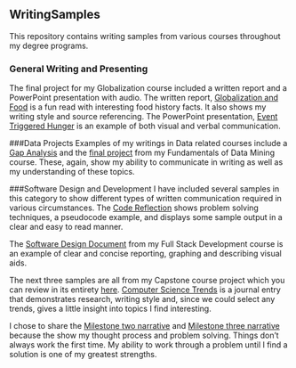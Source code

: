 ## WritingSamples

This repository contains writing samples from various courses throughout my degree programs.  

### General Writing and Presenting
The final project for my Globalization course included a written report and a PowerPoint presentation with audio.  The written report, [Globalization and Food]( https://github.com/LesleyPLangdon/WritingSamples/blob/master/GlobalizationFinalProjectPartOne.docx) is a fun read with interesting food history facts.  It also shows my writing style and source referencing. The PowerPoint presentation, [Event Triggered Hunger]( https://github.com/LesleyPLangdon/WritingSamples/blob/master/GlobalizationFinalProjectSlidePresentation.pptx) is an example of both visual and verbal communication.

###Data Projects
Examples of my writings in Data related courses include a [Gap Analysis]( https://github.com/LesleyPLangdon/WritingSamples/blob/master/DAT300GapAnalysis.docx) and the [final project]( https://github.com/LesleyPLangdon/WritingSamples/blob/master/FinalProjectFundamentalsOfDataMining.docx) from my Fundamentals of Data Mining course.  These, again, show my ability to communicate in writing as well as my understanding of these topics.

###Software Design and Development
I have included several samples in this category to show different types of written communication required in various circumstances.
The [Code Reflection]( https://github.com/LesleyPLangdon/WritingSamples/blob/master/CodeReflectionPseudocodeAndTesting.docx) shows problem solving techniques, a pseudocode example, and displays some sample output in a clear and easy to read manner.

The [Software Design Document]( https://github.com/LesleyPLangdon/WritingSamples/blob/master/CS%20465%20Software%20Design%20Document%20Final.docx) from my Full Stack Development course is an example of clear and concise reporting, graphing and describing visual aids.

The next three samples are all from my Capstone course project which you can review in its entirety [here](https://lesleyplangdon.github.io?CS499FinalProject/). 
[Computer Science Trends]( https://github.com/LesleyPLangdon/WritingSamples/blob/master/CapstoneMod6Journal.docx) is a journal entry that demonstrates research, writing style and, since we could select any trends, gives a little insight into topics I find interesting.

I chose to share the [Milestone two narrative]( https://github.com/LesleyPLangdon/WritingSamples/blob/master/CapstoneM2Narrative.docx) and [Milestone three narrative]( https://github.com/LesleyPLangdon/WritingSamples/blob/master/CapstoneM3Narrative.docx) because the show my thought process and problem solving.  Things don’t always work the first time.  My ability to work through a problem until I find a solution is one of my greatest strengths.

